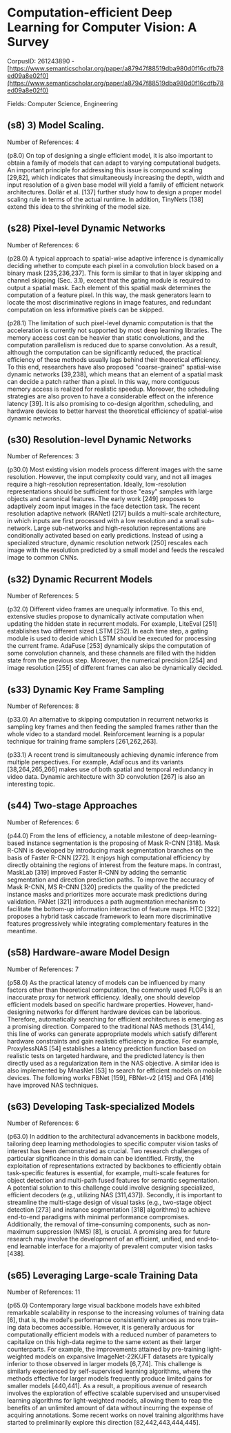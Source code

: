 # Computation-efficient Deep Learning for Computer Vision: A Survey

CorpusID: 261243890 - [https://www.semanticscholar.org/paper/a87947f88519dba980d0f16cdfb78ed09a8e02f0](https://www.semanticscholar.org/paper/a87947f88519dba980d0f16cdfb78ed09a8e02f0)

Fields: Computer Science, Engineering

## (s8) 3) Model Scaling.
Number of References: 4

(p8.0) On top of designing a single efficient model, it is also important to obtain a family of models that can adapt to varying computational budgets. An important principle for addressing this issue is compound scaling [29,82], which indicates that simultaneously increasing the depth, width and input resolution of a given base model will yield a family of efficient network architectures. Dollár et al. [137] further study how to design a proper model scaling rule in terms of the actual runtime. In addition, TinyNets [138] extend this idea to the shrinking of the model size.
## (s28) Pixel-level Dynamic Networks
Number of References: 6

(p28.0) A typical approach to spatial-wise adaptive inference is dynamically deciding whether to compute each pixel in a convolution block based on a binary mask [235,236,237]. This form is similar to that in layer skipping and channel skipping (Sec. 3.1), except that the gating module is required to output a spatial mask. Each element of this spatial mask determines the computation of a feature pixel. In this way, the mask generators learn to locate the most discriminative regions in image features, and redundant computation on less informative pixels can be skipped.

(p28.1) The limitation of such pixel-level dynamic computation is that the acceleration is currently not supported by most deep learning libraries. The memory access cost can be heavier than static convolutions, and the computation parallelism is reduced due to sparse convolution. As a result, although the computation can be significantly reduced, the practical efficiency of these methods usually lags behind their theoretical efficiency. To this end, researchers have also proposed "coarse-grained" spatial-wise dynamic networks [39,238], which means that an element of a spatial mask can decide a patch rather than a pixel. In this way, more contiguous memory access is realized for realistic speedup. Moreover, the scheduling strategies are also proven to have a considerable effect on the inference latency [39]. It is also promising to co-design algorithm, scheduling, and hardware devices to better harvest the theoretical efficiency of spatial-wise dynamic networks.
## (s30) Resolution-level Dynamic Networks
Number of References: 3

(p30.0) Most existing vision models process different images with the same resolution. However, the input complexity could vary, and not all images require a high-resolution representation. Ideally, low-resolution representations should be sufficient for those "easy" samples with large objects and canonical features. The early work [249] proposes to adaptively zoom input images in the face detection task. The recent resolution adaptive network (RANet) [217] builds a multi-scale architecture, in which inputs are first processed with a low resolution and a small sub-network. Large sub-networks and high-resolution representations are conditionally activated based on early predictions. Instead of using a specialized structure, dynamic resolution network [250] rescales each image with the resolution predicted by a small model and feeds the rescaled image to common CNNs.
## (s32) Dynamic Recurrent Models
Number of References: 5

(p32.0) Different video frames are unequally informative. To this end, extensive studies propose to dynamically activate computation when updating the hidden state in recurrent models. For example, LiteEval [251] establishes two different sized LSTM [252]. In each time step, a gating module is used to decide which LSTM should be executed for processing the current frame. AdaFuse [253] dynamically skips the computation of some convolution channels, and these channels are filled with the hidden state from the previous step. Moreover, the numerical precision [254] and image resolution [255] of different frames can also be dynamically decided.
## (s33) Dynamic Key Frame Sampling
Number of References: 8

(p33.0) An alternative to skipping computation in recurrent networks is sampling key frames and then feeding the sampled frames rather than the whole video to a standard model. Reinforcement learning is a popular technique for training frame samplers [261,262,263].

(p33.1) A recent trend is simultaneously achieving dynamic inference from multiple perspectives. For example, AdaFocus and its variants [38,264,265,266] makes use of both spatial and temporal redundancy in video data. Dynamic architecture with 3D convolution [267] is also an interesting topic.
## (s44) Two-stage Approaches
Number of References: 6

(p44.0) From the lens of efficiency, a notable milestone of deep-learning-based instance segmentation is the proposing of Mask R-CNN [318]. Mask R-CNN is developed by introducing mask segmentation branches on the basis of Faster R-CNN [272]. It enjoys high computational efficiency by directly obtaining the regions of interest from the feature maps. In contrast, MaskLab [319] improved Faster R-CNN by adding the semantic segmentation and direction prediction paths. To improve the accuracy of Mask R-CNN, MS R-CNN [320] predicts the quality of the predicted instance masks and prioritizes more accurate mask predictions during validation. PANet [321] introduces a path augmentation mechanism to facilitate the bottom-up information interaction of feature maps. HTC [322] proposes a hybrid task cascade framework to learn more discriminative features progressively while integrating complementary features in the meantime.
## (s58) Hardware-aware Model Design
Number of References: 7

(p58.0) As the practical latency of models can be influenced by many factors other than theoretical computation, the commonly used FLOPs is an inaccurate proxy for network efficiency. Ideally, one should develop efficient models based on specific hardware properties. However, hand-designing networks for different hardware devices can be laborious. Therefore, automatically searching for efficient architectures is emerging as a promising direction. Compared to the traditional NAS methods [31,414], this line of works can generate appropriate models which satisfy different hardware constraints and gain realistic efficiency in practice. For example, ProxylessNAS [54] establishes a latency prediction function based on realistic tests on targeted hardware, and the predicted latency is then directly used as a regularization item in the NAS objective. A similar idea is also implemented by MnasNet [53] to search for efficient models on mobile devices. The following works FBNet [159], FBNet-v2 [415] and OFA [416] have improved NAS techniques.
## (s63) Developing Task-specialized Models
Number of References: 6

(p63.0) In addition to the architectural advancements in backbone models, tailoring deep learning methodologies to specific computer vision tasks of interest has been demonstrated as crucial. Two research challenges of particular significance in this domain can be identified. Firstly, the exploitation of representations extracted by backbones to efficiently obtain task-specific features is essential, for example, multi-scale features for object detection and multi-path fused features for semantic segmentation. A potential solution to this challenge could involve designing specialized, efficient decoders (e.g., utilizing NAS [311,437]). Secondly, it is important to streamline the multi-stage design of visual tasks (e.g., two-stage object detection [273] and instance segmentation [318] algorithms) to achieve end-to-end paradigms with minimal performance compromises. Additionally, the removal of time-consuming components, such as non-maximum suppression (NMS) [8], is crucial. A promising area for future research may involve the development of an efficient, unified, and end-to-end learnable interface for a majority of prevalent computer vision tasks [438].
## (s65) Leveraging Large-scale Training Data
Number of References: 11

(p65.0) Contemporary large visual backbone models have exhibited remarkable scalability in response to the increasing volumes of training data [6], that is, the model's performance consistently enhances as more train-ing data becomes accessible. However, it is generally arduous for computationally efficient models with a reduced number of parameters to capitalize on this high-data regime to the same extent as their larger counterparts. For example, the improvements attained by pre-training light-weighted models on expansive ImageNet-22K/JFT datasets are typically inferior to those observed in larger models [6,7,74]. This challenge is similarly experienced by self-supervised learning algorithms, where the methods effective for larger models frequently produce limited gains for smaller models [440,441]. As a result, a propitious avenue of research involves the exploration of effective scalable supervised and unsupervised learning algorithms for light-weighted models, allowing them to reap the benefits of an unlimited amount of data without incurring the expense of acquiring annotations. Some recent works on novel training algorithms have started to preliminarily explore this direction [82,442,443,444,445].
